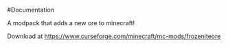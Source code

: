 #Documentation

A modpack that adds a new ore to minecraft!

Download at https://www.curseforge.com/minecraft/mc-mods/frozeniteore
